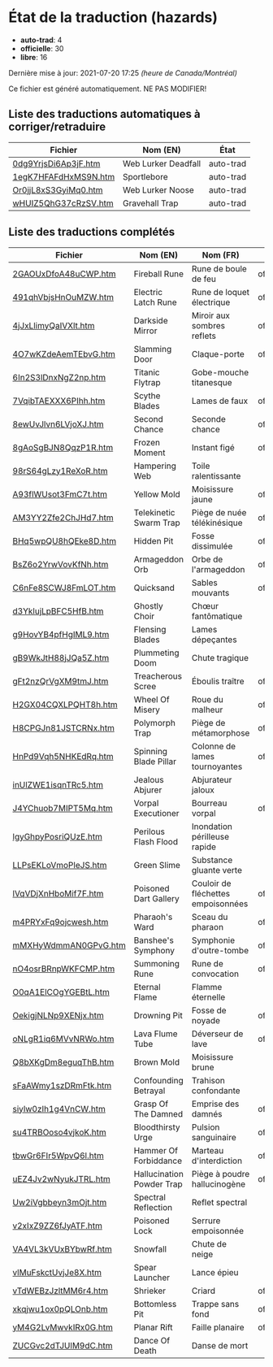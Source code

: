 # État de la traduction (hazards)

 * **auto-trad**: 4
 * **officielle**: 30
 * **libre**: 16


Dernière mise à jour: 2021-07-20 17:25 *(heure de Canada/Montréal)*

Ce fichier est généré automatiquement. NE PAS MODIFIER!
## Liste des traductions automatiques à corriger/retraduire

| Fichier   | Nom (EN)    | État |
|-----------|-------------|:----:|
|[0dg9YrjsDi6Ap3jF.htm](hazards/0dg9YrjsDi6Ap3jF.htm)|Web Lurker Deadfall|auto-trad|
|[1egK7HFAFdHxMS9N.htm](hazards/1egK7HFAFdHxMS9N.htm)|Sportlebore|auto-trad|
|[Or0jjL8xS3GyiMq0.htm](hazards/Or0jjL8xS3GyiMq0.htm)|Web Lurker Noose|auto-trad|
|[wHUIZ5QhG37cRzSV.htm](hazards/wHUIZ5QhG37cRzSV.htm)|Gravehall Trap|auto-trad|

## Liste des traductions complétés

| Fichier   | Nom (EN)    | Nom (FR)    | État |
|-----------|-------------|-------------|:----:|
|[2GAOUxDfoA48uCWP.htm](hazards/2GAOUxDfoA48uCWP.htm)|Fireball Rune|Rune de boule de feu|officielle|
|[491qhVbjsHnOuMZW.htm](hazards/491qhVbjsHnOuMZW.htm)|Electric Latch Rune|Rune de loquet électrique|officielle|
|[4jJxLlimyQaIVXlt.htm](hazards/4jJxLlimyQaIVXlt.htm)|Darkside Mirror|Miroir aux sombres reflets|officielle|
|[4O7wKZdeAemTEbvG.htm](hazards/4O7wKZdeAemTEbvG.htm)|Slamming Door|Claque-porte|officielle|
|[6In2S3lDnxNgZ2np.htm](hazards/6In2S3lDnxNgZ2np.htm)|Titanic Flytrap|Gobe-mouche titanesque|libre|
|[7VqibTAEXXX6PIhh.htm](hazards/7VqibTAEXXX6PIhh.htm)|Scythe Blades|Lames de faux|officielle|
|[8ewUvJlvn6LVjoXJ.htm](hazards/8ewUvJlvn6LVjoXJ.htm)|Second Chance|Seconde chance|officielle|
|[8gAoSgBJN8QqzP1R.htm](hazards/8gAoSgBJN8QqzP1R.htm)|Frozen Moment|Instant figé|officielle|
|[98rS64gLzy1ReXoR.htm](hazards/98rS64gLzy1ReXoR.htm)|Hampering Web|Toile ralentissante|libre|
|[A93flWUsot3FmC7t.htm](hazards/A93flWUsot3FmC7t.htm)|Yellow Mold|Moisissure jaune|officielle|
|[AM3YY2Zfe2ChJHd7.htm](hazards/AM3YY2Zfe2ChJHd7.htm)|Telekinetic Swarm Trap|Piège de nuée télékinésique|officielle|
|[BHq5wpQU8hQEke8D.htm](hazards/BHq5wpQU8hQEke8D.htm)|Hidden Pit|Fosse dissimulée|officielle|
|[BsZ6o2YrwVovKfNh.htm](hazards/BsZ6o2YrwVovKfNh.htm)|Armageddon Orb|Orbe de l'armageddon|officielle|
|[C6nFe8SCWJ8FmLOT.htm](hazards/C6nFe8SCWJ8FmLOT.htm)|Quicksand|Sables mouvants|officielle|
|[d3YklujLpBFC5HfB.htm](hazards/d3YklujLpBFC5HfB.htm)|Ghostly Choir|Chœur fantômatique|libre|
|[g9HovYB4pfHgIML9.htm](hazards/g9HovYB4pfHgIML9.htm)|Flensing Blades|Lames dépeçantes|libre|
|[gB9WkJtH88jJQa5Z.htm](hazards/gB9WkJtH88jJQa5Z.htm)|Plummeting Doom|Chute tragique|libre|
|[gFt2nzQrVgXM9tmJ.htm](hazards/gFt2nzQrVgXM9tmJ.htm)|Treacherous Scree|Éboulis traître|officielle|
|[H2GX04CQXLPQHT8h.htm](hazards/H2GX04CQXLPQHT8h.htm)|Wheel Of Misery|Roue du malheur|officielle|
|[H8CPGJn81JSTCRNx.htm](hazards/H8CPGJn81JSTCRNx.htm)|Polymorph Trap|Piège de métamorphose|officielle|
|[HnPd9Vqh5NHKEdRq.htm](hazards/HnPd9Vqh5NHKEdRq.htm)|Spinning Blade Pillar|Colonne de lames tournoyantes|officielle|
|[inUlZWE1isqnTRc5.htm](hazards/inUlZWE1isqnTRc5.htm)|Jealous Abjurer|Abjurateur jaloux|libre|
|[J4YChuob7MIPT5Mq.htm](hazards/J4YChuob7MIPT5Mq.htm)|Vorpal Executioner|Bourreau vorpal|officielle|
|[lgyGhpyPosriQUzE.htm](hazards/lgyGhpyPosriQUzE.htm)|Perilous Flash Flood|Inondation périlleuse rapide|libre|
|[LLPsEKLoVmoPleJS.htm](hazards/LLPsEKLoVmoPleJS.htm)|Green Slime|Substance gluante verte|libre|
|[lVqVDjXnHboMif7F.htm](hazards/lVqVDjXnHboMif7F.htm)|Poisoned Dart Gallery|Couloir de fléchettes empoisonnées|officielle|
|[m4PRYxFq9ojcwesh.htm](hazards/m4PRYxFq9ojcwesh.htm)|Pharaoh's Ward|Sceau du pharaon|officielle|
|[mMXHyWdmmAN0GPvG.htm](hazards/mMXHyWdmmAN0GPvG.htm)|Banshee's Symphony|Symphonie d'outre-tombe|officielle|
|[nO4osrBRnpWKFCMP.htm](hazards/nO4osrBRnpWKFCMP.htm)|Summoning Rune|Rune de convocation|officielle|
|[O0qA1ElCOgYGEBtL.htm](hazards/O0qA1ElCOgYGEBtL.htm)|Eternal Flame|Flamme éternelle|libre|
|[OekigjNLNp9XENjx.htm](hazards/OekigjNLNp9XENjx.htm)|Drowning Pit|Fosse de noyade|officielle|
|[oNLgR1iq6MVvNRWo.htm](hazards/oNLgR1iq6MVvNRWo.htm)|Lava Flume Tube|Déverseur de lave|officielle|
|[Q8bXKgDm8eguqThB.htm](hazards/Q8bXKgDm8eguqThB.htm)|Brown Mold|Moisissure brune|libre|
|[sFaAWmy1szDRmFtk.htm](hazards/sFaAWmy1szDRmFtk.htm)|Confounding Betrayal|Trahison confondante|libre|
|[siylw0zIh1g4VnCW.htm](hazards/siylw0zIh1g4VnCW.htm)|Grasp Of The Damned|Emprise des damnés|officielle|
|[su4TRBOoso4vjkoK.htm](hazards/su4TRBOoso4vjkoK.htm)|Bloodthirsty Urge|Pulsion sanguinaire|officielle|
|[tbwGr6FIr5WpvQ6l.htm](hazards/tbwGr6FIr5WpvQ6l.htm)|Hammer Of Forbiddance|Marteau d'interdiction|officielle|
|[uEZ4Jv2wNyukJTRL.htm](hazards/uEZ4Jv2wNyukJTRL.htm)|Hallucination Powder Trap|Piège à poudre hallucinogène|officielle|
|[Uw2iVgbbeyn3mOjt.htm](hazards/Uw2iVgbbeyn3mOjt.htm)|Spectral Reflection|Reflet spectral|libre|
|[v2xIxZ9ZZ6fJyATF.htm](hazards/v2xIxZ9ZZ6fJyATF.htm)|Poisoned Lock|Serrure empoisonnée|libre|
|[VA4VL3kVUxBYbwRf.htm](hazards/VA4VL3kVUxBYbwRf.htm)|Snowfall|Chute de neige|libre|
|[vlMuFskctUvjJe8X.htm](hazards/vlMuFskctUvjJe8X.htm)|Spear Launcher|Lance épieu|libre|
|[vTdWEBzJzltMM6r4.htm](hazards/vTdWEBzJzltMM6r4.htm)|Shrieker|Criard|officielle|
|[xkqjwu1ox0pQLOnb.htm](hazards/xkqjwu1ox0pQLOnb.htm)|Bottomless Pit|Trappe sans fond|officielle|
|[yM4G2LvMwvkIRx0G.htm](hazards/yM4G2LvMwvkIRx0G.htm)|Planar Rift|Faille planaire|officielle|
|[ZUCGvc2dTJUlM9dC.htm](hazards/ZUCGvc2dTJUlM9dC.htm)|Dance Of Death|Danse de mort|libre|
